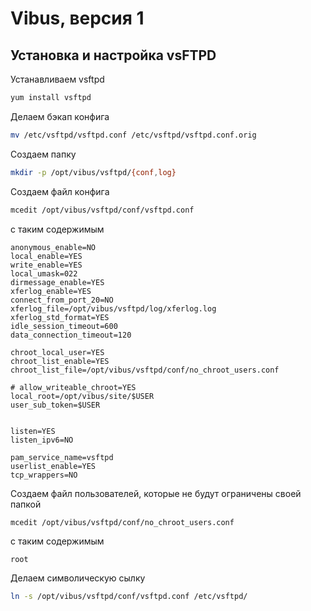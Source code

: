 # Vibus, версия 1

## Установка и настройка vsFTPD

Устанавливаем vsftpd

```bash
yum install vsftpd
```

Делаем бэкап конфига
```bash
mv /etc/vsftpd/vsftpd.conf /etc/vsftpd/vsftpd.conf.orig
```

Создаем папку
```bash
mkdir -p /opt/vibus/vsftpd/{conf,log}
```

Создаем файл конфига
```bash
mcedit /opt/vibus/vsftpd/conf/vsftpd.conf
```
с таким содержимым
```plain
anonymous_enable=NO
local_enable=YES
write_enable=YES
local_umask=022
dirmessage_enable=YES
xferlog_enable=YES
connect_from_port_20=NO
xferlog_file=/opt/vibus/vsftpd/log/xferlog.log
xferlog_std_format=YES
idle_session_timeout=600
data_connection_timeout=120

chroot_local_user=YES
chroot_list_enable=YES
chroot_list_file=/opt/vibus/vsftpd/conf/no_chroot_users.conf

# allow_writeable_chroot=YES
local_root=/opt/vibus/site/$USER
user_sub_token=$USER


listen=YES
listen_ipv6=NO

pam_service_name=vsftpd
userlist_enable=YES
tcp_wrappers=NO
```

Создаем файл пользователей, которые не будут ограничены своей папкой
```bash
mcedit /opt/vibus/vsftpd/conf/no_chroot_users.conf
```
с таким содержимым
```plain
root
```

Делаем символическую сылку
```bash
ln -s /opt/vibus/vsftpd/conf/vsftpd.conf /etc/vsftpd/
```
